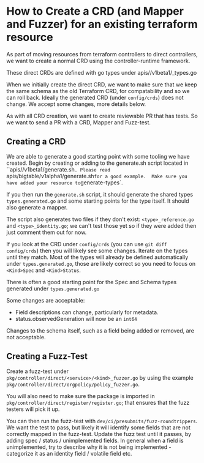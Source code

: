 # How to Create a CRD (and Mapper and Fuzzer) for an existing terraform resource

As part of moving resources from terraform controllers to direct controllers, we want to create a normal CRD using the controller-runtime framework.

These direct CRDs are defined with go types under apis/<service>/v1beta1/<kind>_types.go

When we initially create the direct CRD, we want to make sure that we keep the same schema as the old Terraform CRD, for compatability and so we can roll back.  Ideally the generated CRD (under `config/crds`) does not change.
We accept some changes, more details below.

As with all CRD creation, we want to create reviewable PR that has tests.  So we want to send a PR with a CRD, Mapper and Fuzz-test.

## Creating a CRD

We are able to generate a good starting point with some tooling we have created.  Begin by creating or adding to the generate.sh script located in ``apis/<service>/v1beta1/generate.sh`.
Please read `apis/bigtable/v1alpha1/generate.sh` for a good example.  Make sure you have added your resource to `generate-types`.

If you then run the `generate.sh` script, it should generate the shared types `types.generated.go` and some starting points for the type itself.  It should also generate a mapper.

The script also generates two files if they don't exist: `<type>_reference.go` and `<type>_identity.go`; we can't test those yet so if they were added then just comment them out for now.

If you look at the CRD under `config/crds` (you can use `git diff config/crds`) then you will likely see some changes.  Iterate on the types until they match.  Most of the types will already be defined automatically under `types.generated.go`, those are likely correct so you need to focus on `<Kind>Spec` and `<Kind>Status`.

There is often a good starting point for the Spec and Schema types generated under `types.generated.go`

Some changes are acceptable:

* Field descriptions can change, particularly for metadata.
* status.observedGeneration will now be an `int64`

Changes to the schema itself, such as a field being added or removed, are not acceptable.

## Creating a Fuzz-Test

Create a fuzz-test under `pkg/controller/direct/<service>/<kind>_fuzzer.go` by using the example `pkg/controller/direct/orgpolicy/policy_fuzzer.go`.

You will also need to make sure the package is imported in `pkg/controller/direct/register/register.go`; that ensures that the fuzz testers will pick it up.

You can then run the fuzz-test with `dev/ci/presubmits/fuzz-roundtrippers`.  We want the test to pass, but likely it will identify some fields that are not correctly mapped in the fuzz-test.
Update the fuzz test until it passes, by adding spec / status / unimplemented fields.  In general when a field is unimplemented, try to describe why it is not being implemented -
categorize it as an identity field / volatile field etc.